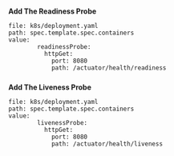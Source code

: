 ### 
**Add The Readiness Probe**

```editor:insert-value-into-yaml
file: k8s/deployment.yaml
path: spec.template.spec.containers
value:
        readinessProbe:
          httpGet:
            port: 8080
            path: /actuator/health/readiness
```


### 
**Add The Liveness Probe**

```editor:insert-value-into-yaml
file: k8s/deployment.yaml
path: spec.template.spec.containers
value:
        livenessProbe:
          httpGet:
            port: 8080
            path: /actuator/health/liveness
```